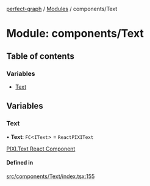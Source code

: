 [perfect-graph](../README.md) / [Modules](../modules.md) / components/Text

# Module: components/Text

## Table of contents

### Variables

- [Text](components_Text.md#text)

## Variables

### Text

• **Text**: `FC`<`IText`\> = `ReactPIXIText`

[PIXI.Text React Component](https://reactpixi.org/components/text)

#### Defined in

[src/components/Text/index.tsx:155](https://github.com/MaastrichtU-IDS/perfect-graph/blob/451d41e/src/components/Text/index.tsx#L155)
